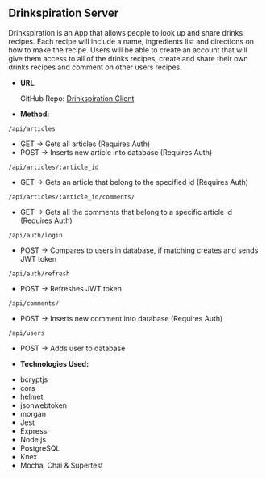 **Drinkspiration Server**
----
  Drinkspiration is an App that allows people to look up and share drinks recipes. Each recipe will include a name, ingredients list and directions on how to make the recipe. Users will be able to create an account that will give them access to all of the drinks recipes, create and share their own drinks recipes and comment on other users recipes.

* **URL**

  GitHub Repo: [Drinkspiration Client](https://github.com/W00DH0USE/Drinkspiration)

* **Method:**
  
`/api/articles`
  - GET -> Gets all articles (Requires Auth)
  - POST -> Inserts new article into database (Requires Auth)
  
`/api/articles/:article_id`
  - GET -> Gets an article that belong to the specified id (Requires Auth)

`/api/articles/:article_id/comments/`
  - GET -> Gets all the comments that belong to a specific article id (Requires Auth)
  
`/api/auth/login`
  - POST -> Compares to users in database, if matching creates and sends JWT token

`/api/auth/refresh`
  - POST -> Refreshes JWT token

`/api/comments/`
  - POST -> Inserts new comment into database (Requires Auth)
  
`/api/users`
  - POST -> Adds user to database

* **Technologies Used:**
- bcryptjs
- cors
- helmet
- jsonwebtoken
- morgan
- Jest
- Express
- Node.js
- PostgreSQL
- Knex
- Mocha, Chai & Supertest

